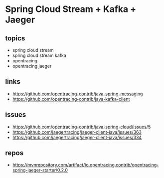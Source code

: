 # Spring Cloud Stream + Kafka + Jaeger

## topics
* spring cloud stream
* spring cloud stream kafka
* opentracing
* opentracing jaeger


## links
* https://github.com/opentracing-contrib/java-spring-messaging
* https://github.com/opentracing-contrib/java-kafka-client


## issues
* https://github.com/opentracing-contrib/java-spring-cloud/issues/5
* https://github.com/jaegertracing/jaeger-client-java/issues/363
* https://github.com/jaegertracing/jaeger-client-java/issues/334


## repos
* https://mvnrepository.com/artifact/io.opentracing.contrib/opentracing-spring-jaeger-starter/0.2.0
